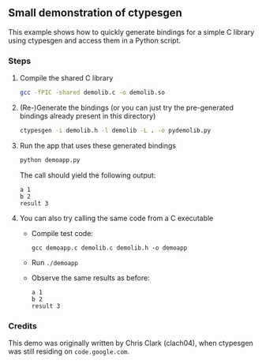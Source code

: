 ## Small demonstration of ctypesgen

This example shows how to quickly generate bindings for a simple C library using ctypesgen and access them in a Python script.


### Steps

1. Compile the shared C library
   ```bash
   gcc -fPIC -shared demolib.c -o demolib.so
   ```

2. (Re-)Generate the bindings (or you can just try the pre-generated bindings already present in this directory)
   ```bash
   ctypesgen -i demolib.h -l demolib -L . -o pydemolib.py
   ```

3. Run the app that uses these generated bindings
   ```bash
   python demoapp.py
   ```
   
   The call should yield the following output:
   ```
   a 1
   b 2
   result 3
   ```

4. You can also try calling the same code from a C executable
   
   - Compile test code:
     ```
     gcc demoapp.c demolib.c demolib.h -o demoapp
     ```
   
   - Run `./demoapp`
   
   - Observe the same results as before:
     ```
     a 1
     b 2
     result 3
     ```


### Credits

This demo was originally written by Chris Clark (clach04), when ctypesgen was still residing on `code.google.com`.
